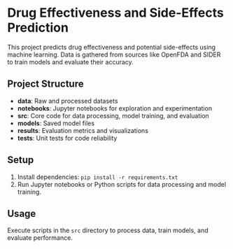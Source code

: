 # Drug Effectiveness and Side-Effects Prediction

This project predicts drug effectiveness and potential side-effects using machine learning. Data is gathered from sources like OpenFDA and SIDER to train models and evaluate their accuracy.

## Project Structure
- **data**: Raw and processed datasets
- **notebooks**: Jupyter notebooks for exploration and experimentation
- **src**: Core code for data processing, model training, and evaluation
- **models**: Saved model files
- **results**: Evaluation metrics and visualizations
- **tests**: Unit tests for code reliability

## Setup
1. Install dependencies: `pip install -r requirements.txt`
2. Run Jupyter notebooks or Python scripts for data processing and model training.

## Usage
Execute scripts in the `src` directory to process data, train models, and evaluate performance.
